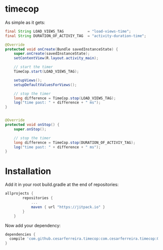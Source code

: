 
# timecop

As simple as it gets:

```java
final String LOAD_VIEWS_TAG           = "load-views-time";
final String DURATION_OF_ACTIVIY_TAG  = "activity-duration-time";

@Override
protected void onCreate(Bundle savedInstanceState) {
    super.onCreate(savedInstanceState);
    setContentView(R.layout.activity_main);

    // start the timer
    TimeCop.start(LOAD_VIEWS_TAG);

    setupViews();
    setupDefaultValuesForViews();

    // stop the timer
    long difference = TimeCop.stop(LOAD_VIEWS_TAG);
    log("time past: " + difference + " ms");
}


@Override
protected void onStop() {
    super.onStop();

    // stop the timer
    long difference = TimeCop.stop(DURATION_OF_ACTIVIY_TAG);
    log("time past: " + difference + " ms");
}

```

# Installation

Add it in your root build.gradle at the end of repositories:

```groovy
allprojects {
		repositories {
			...
			maven { url "https://jitpack.io" }
		}
	}
```

Now add your dependency:
```groovy
dependencies {
  compile 'com.github.cesarferreira.timecop:com.cesarferreira.timecop:0.2.0'
}
```
